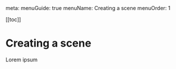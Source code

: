 <route lang="yaml">
meta:
  menuGuide: true
  menuName: Creating a scene
  menuOrder: 1
</route>

[[toc]]

# Creating a scene

Lorem ipsum